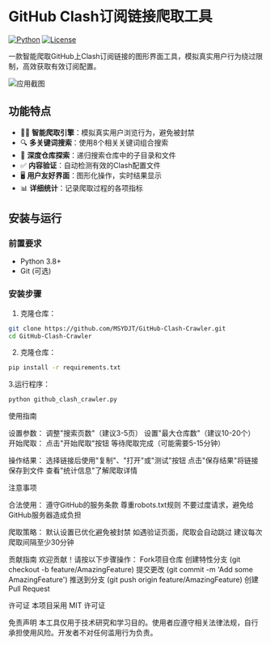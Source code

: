 # GitHub Clash订阅链接爬取工具

[![Python](https://img.shields.io/badge/Python-3.8%2B-blue)](https://python.org)
[![License](https://img.shields.io/badge/License-MIT-green)](LICENSE)

一款智能爬取GitHub上Clash订阅链接的图形界面工具，模拟真实用户行为绕过限制，高效获取有效订阅配置。

![应用截图](assets/app_screenshot.png)

## 功能特点

- 🕵️‍♂️ **智能爬取引擎**：模拟真实用户浏览行为，避免被封禁
- 🔍 **多关键词搜索**：使用8个相关关键词组合搜索
- 📂 **深度仓库探索**：递归搜索仓库中的子目录和文件
- ✅ **内容验证**：自动检测有效的Clash配置文件
- 🖥️ **用户友好界面**：图形化操作，实时结果显示
- 📊 **详细统计**：记录爬取过程的各项指标

## 安装与运行

### 前置要求
- Python 3.8+
- Git (可选)

### 安装步骤
1. 克隆仓库：
```bash
git clone https://github.com/MSYDJT/GitHub-Clash-Crawler.git
cd GitHub-Clash-Crawler
```
2. 克隆仓库：
```bash
pip install -r requirements.txt
```
3.运行程序：
```bash
python github_clash_crawler.py
```
使用指南

设置参数：
调整"搜索页数"（建议3-5页）
设置"最大仓库数"（建议10-20个）
开始爬取：
点击"开始爬取"按钮
等待爬取完成（可能需要5-15分钟）

操作结果：
选择链接后使用"复制"、"打开"或"测试"按钮
点击"保存结果"将链接保存到文件
查看"统计信息"了解爬取详情

注意事项

合法使用：
遵守GitHub的服务条款
尊重robots.txt规则
不要过度请求，避免给GitHub服务器造成负担

爬取策略：
默认设置已优化避免被封禁
如遇验证页面，爬取会自动跳过
建议每次爬取间隔至少30分钟

贡献指南
欢迎贡献！请按以下步骤操作：
Fork项目仓库
创建特性分支 (git checkout -b feature/AmazingFeature)
提交更改 (git commit -m 'Add some AmazingFeature')
推送到分支 (git push origin feature/AmazingFeature)
创建Pull Request

许可证
本项目采用 MIT 许可证

免责声明
本工具仅用于技术研究和学习目的。使用者应遵守相关法律法规，自行承担使用风险。开发者不对任何滥用行为负责。
